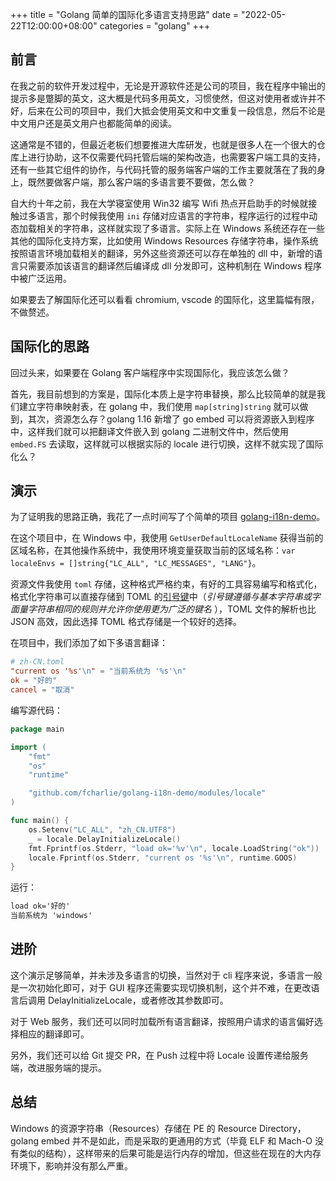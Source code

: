 +++
title = "Golang 简单的国际化多语言支持思路"
date = "2022-05-22T12:00:00+08:00"
categories = "golang"
+++
## 前言

在我之前的软件开发过程中，无论是开源软件还是公司的项目，我在程序中输出的提示多是蹩脚的英文，这大概是代码多用英文，习惯使然，但这对使用者或许并不好，后来在公司的项目中，我们大抵会使用英文和中文重复一段信息，然后不论是中文用户还是英文用户也都能简单的阅读。

这通常是不错的，但最近老板们想要推进大库研发，也就是很多人在一个很大的仓库上进行协助，这不仅需要代码托管后端的架构改造，也需要客户端工具的支持，还有一些其它组件的协作，与代码托管的服务端客户端的工作主要就落在了我的身上，既然要做客户端，那么客户端的多语言要不要做，怎么做？

自大约十年之前，我在大学寝室使用 Win32 编写 Wifi 热点开启助手的时候就接触过多语言，那个时候我使用 `ini` 存储对应语言的字符串，程序运行的过程中动态加载相关的字符串，这样就实现了多语言。实际上在 Windows 系统还存在一些其他的国际化支持方案，比如使用 Windows Resources 存储字符串，操作系统按照语言环境加载相关的翻译，另外这些资源还可以存在单独的 dll 中，新增的语言只需要添加该语言的翻译然后编译成 dll 分发即可，这种机制在 Windows 程序中被广泛运用。

如果要去了解国际化还可以看看 chromium, vscode 的国际化，这里篇幅有限，不做赘述。

## 国际化的思路

回过头来，如果要在 Golang 客户端程序中实现国际化，我应该怎么做？

首先，我目前想到的方案是，国际化本质上是字符串替换，那么比较简单的就是我们建立字符串映射表，在 golang 中，我们使用 `map[string]string` 就可以做到，其次，资源怎么存？golang 1.16 新增了 go embed 可以将资源嵌入到程序中，这样我们就可以把翻译文件嵌入到 golang 二进制文件中，然后使用 `embed.FS` 去读取，这样就可以根据实际的 locale 进行切换，这样不就实现了国际化么？

## 演示

为了证明我的思路正确，我花了一点时间写了个简单的项目 [golang-i18n-demo](https://github.com/fcharlie/golang-i18n-demo)。

在这个项目中，在 Windows 中，我使用 `GetUserDefaultLocaleName` 获得当前的区域名称，在其他操作系统中，我使用环境变量获取当前的区域名称：`var localeEnvs = []string{"LC_ALL", "LC_MESSAGES", "LANG"}`。

资源文件我使用 `toml` 存储，这种格式严格约束，有好的工具容易编写和格式化，格式化字符串可以直接存储到 TOML 的[引号键](https://toml.io/cn/v1.0.0#%E9%94%AE%E5%90%8D)中（*引号键遵循与基本字符串或字面量字符串相同的规则并允许你使用更为广泛的键名* ），TOML 文件的解析也比 JSON 高效，因此选择 TOML 格式存储是一个较好的选择。

在项目中，我们添加了如下多语言翻译：

```toml
# zh-CN.toml
"current os '%s'\n" = "当前系统为 '%s'\n"
ok = "好的"
cancel = "取消"
```

编写源代码：

```go
package main

import (
	"fmt"
	"os"
	"runtime"

	"github.com/fcharlie/golang-i18n-demo/modules/locale"
)

func main() {
	os.Setenv("LC_ALL", "zh_CN.UTF8")
	_ = locale.DelayInitializeLocale()
	fmt.Fprintf(os.Stderr, "load ok='%v'\n", locale.LoadString("ok"))
	locale.Fprintf(os.Stderr, "current os '%s'\n", runtime.GOOS)
}
```

运行：

```txt
load ok='好的'
当前系统为 'windows'
```

## 进阶

这个演示足够简单，并未涉及多语言的切换，当然对于 cli 程序来说，多语言一般是一次初始化即可，对于 GUI 程序还需要实现切换机制，这个并不难，在更改语言后调用 DelayInitializeLocale，或者修改其参数即可。

对于 Web 服务，我们还可以同时加载所有语言翻译，按照用户请求的语言偏好选择相应的翻译即可。

另外，我们还可以给 Git 提交 PR，在 Push 过程中将 Locale 设置传递给服务端，改进服务端的提示。

## 总结

Windows 的资源字符串（Resources）存储在 PE 的 Resource Directory，golang embed 并不是如此，而是采取的更通用的方式（毕竟 ELF 和 Mach-O 没有类似的结构），这样带来的后果可能是运行内存的增加，但这些在现在的大内存环境下，影响并没有那么严重。

